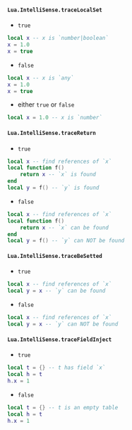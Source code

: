 #### `Lua.IntelliSense.traceLocalSet`

* `true`
```lua
local x -- x is `number|boolean`
x = 1.0
x = true
```

* `false`
```lua
local x -- x is `any`
x = 1.0
x = true
```

* either `true` or `false`
```lua
local x = 1.0 -- x is `number`
```

#### `Lua.IntelliSense.traceReturn`

* `true`
```lua
local x -- find references of `x`
local function f()
    return x -- `x` is found
end
local y = f() -- `y` is found
```

* `false`
```lua
local x -- find references of `x`
local function f()
    return x -- `x` can be found
end
local y = f() -- `y` can NOT be found
```

#### `Lua.IntelliSense.traceBeSetted`

* `true`
```lua
local x -- find references of `x`
local y = x -- `y` can be found
```

* `false`
```lua
local x -- find references of `x`
local y = x -- `y` can NOT be found
```

#### `Lua.IntelliSense.traceFieldInject`

* `true`
```lua
local t = {} -- t has field `x`
local h = t
h.x = 1
```

* `false`
```lua
local t = {} -- t is an empty table
local h = t
h.x = 1
```